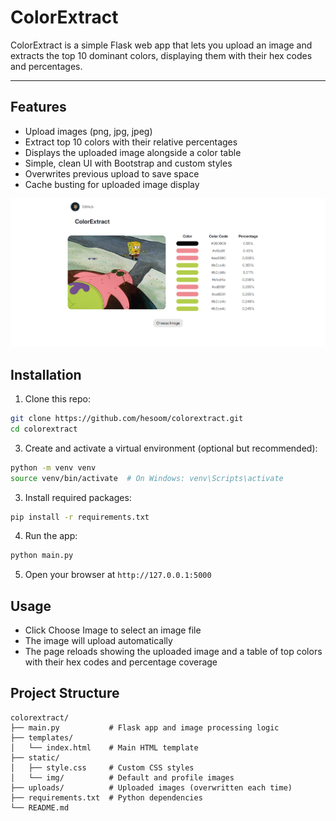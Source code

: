 # ColorExtract
ColorExtract is a simple Flask web app that lets you upload an image and extracts the top 10 dominant colors, displaying them with their hex codes and percentages.

---

## Features

- Upload images (png, jpg, jpeg)
- Extract top 10 colors with their relative percentages
- Displays the uploaded image alongside a color table
- Simple, clean UI with Bootstrap and custom styles
- Overwrites previous upload to save space
- Cache busting for uploaded image display

![ColorExtract Screenshot](screenshot.png)

## Installation

1. Clone this repo:
  ```bash
  git clone https://github.com/hesoom/colorextract.git
  cd colorextract
  ```
3. Create and activate a virtual environment (optional but recommended):
  ``` bash
  python -m venv venv
  source venv/bin/activate  # On Windows: venv\Scripts\activate
  ```
3. Install required packages:
  ``` bash
  pip install -r requirements.txt
  ```
4. Run the app:
  ``` bash
  python main.py
  ```
5. Open your browser at `http://127.0.0.1:5000`

## Usage

- Click Choose Image to select an image file
- The image will upload automatically
-  The page reloads showing the uploaded image and a table of top colors with their hex codes and percentage coverage

## Project Structure

```
colorextract/
├── main.py           # Flask app and image processing logic
├── templates/
│   └── index.html    # Main HTML template
├── static/
│   ├── style.css     # Custom CSS styles
│   └── img/          # Default and profile images
├── uploads/          # Uploaded images (overwritten each time)
├── requirements.txt  # Python dependencies
└── README.md
```
